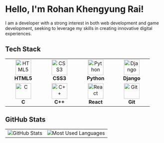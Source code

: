#  Hello, I'm **Rohan Khengyung Rai**!




I am a developer with a strong interest in both web development and game development, seeking to leverage my skills in creating innovative digital experiences.

## Tech Stack

<table>
  <tr>
    <td align="center" width="100">
      <img src="https://cdn.jsdelivr.net/gh/devicons/devicon/icons/html5/html5-original.svg" alt="HTML5" width="50" height="50" />
      <br /><b>HTML5</b>
    </td>
    <td align="center" width="100">
      <img src="https://cdn.jsdelivr.net/gh/devicons/devicon/icons/css3/css3-original.svg" alt="CSS3" width="50" height="50" />
      <br /><b>CSS3</b>
    </td>
    <td align="center" width="100">
      <img src="https://cdn.jsdelivr.net/gh/devicons/devicon/icons/python/python-original.svg" alt="Python" width="50" height="50" />
      <br /><b>Python</b>
    </td>
    <td align="center" width="100">
      <img src="https://cdn.jsdelivr.net/gh/devicons/devicon/icons/django/django-plain.svg" alt="Django" width="50" height="50" />
      <br /><b>Django</b>
    </td>
  </tr>
  <tr>
    <td align="center" width="100">
      <img src="https://cdn.jsdelivr.net/gh/devicons/devicon/icons/c/c-original.svg" alt="C" width="50" height="50" />
      <br /><b>C</b>
    </td>
    <td align="center" width="100">
      <img src="https://cdn.jsdelivr.net/gh/devicons/devicon/icons/cplusplus/cplusplus-original.svg" alt="C++" width="50" height="50" />
      <br /><b>C++</b>
    </td>
    <td align="center" width="100">
      <img src="https://cdn.jsdelivr.net/gh/devicons/devicon/icons/react/react-original.svg" alt="React" width="50" height="50" />
      <br /><b>React</b>
    </td>
     <td align="center" width="100">
      <img src="https://cdn.jsdelivr.net/gh/devicons/devicon/icons/git/git-original.svg" alt="Git" width="50" height="50" />
      <br /><b>Git</b>
    </td>
  </tr>
</table>






## GitHub Stats
<table>
  <tr>
    <td>
      <img src="https://github-readme-stats.vercel.app/api?username=Rohan-Khengyung&show_icons=true&theme=radical" alt="GitHub Stats" />
    </td>
    <td>
      <img src="https://github-readme-stats.vercel.app/api/top-langs/?username=Rohan-Khengyung&layout=compact&theme=radical" alt="Most Used Languages" />
    </td>
  </tr>
</table>  





<!---  
Rohan-Khengyung/Rohan-Khengyung is a ✨ special ✨ repository because its `README.md` (this file) appears on your GitHub profile.  
You can click the Preview link to take a look at your changes.  
--->
